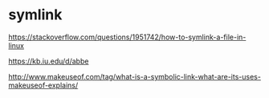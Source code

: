 # symlink
https://stackoverflow.com/questions/1951742/how-to-symlink-a-file-in-linux

https://kb.iu.edu/d/abbe

http://www.makeuseof.com/tag/what-is-a-symbolic-link-what-are-its-uses-makeuseof-explains/

